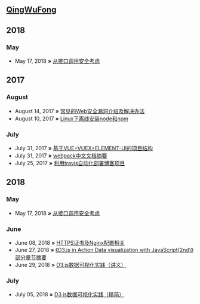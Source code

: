 ## [QingWuFong](http://qingwufong.cn/)

## 2018
### May
* May 17, 2018 **»** [从接口调用安全考虑](https://github.com/MGTfang/MGTfang.github.io/issues/6)

## 2017
### August
* August 14, 2017 **»** [常见的Web安全漏洞介绍及解决办法](https://github.com/MGTfang/MGTfang.github.io/issues/5)
* August 10, 2017 **»** [Linux下离线安装node和npm](https://github.com/MGTfang/MGTfang.github.io/issues/4)

### July
* July 31, 2017 **»** [基于VUE+VUEX+ELEMENT-UI的项目结构](https://github.com/MGTfang/MGTfang.github.io/issues/3)
* July 31, 2017 **»** [webpack中文文档摘要](https://github.com/MGTfang/MGTfang.github.io/issues/2)
* July 25, 2017 **»** [利用travis自动化部署博客项目](https://github.com/MGTfang/MGTfang.github.io/issues/1)

## 2018
### May
* May 17, 2018 **»** [从接口调用安全考虑](https://github.com/MGTfang/MGTfang.github.io/issues/6)
### June
* June 08, 2018 **»** [HTTPS证书及Nginx配置相关](https://github.com/MGTfang/MGTfang.github.io/issues/7)
* June 27, 2018 **»** [《D3.js in Action Data visualization with JavaScript(2nd)》部分章节摘要](https://github.com/MGTfang/MGTfang.github.io/issues/8)
* June 29, 2018 **»** [D3.js数据可视化实践（讲义）](https://github.com/MGTfang/MGTfang.github.io/issues/9)
### July
* July 05, 2018 **»** [D3.js数据可视化实践（精简）](https://github.com/MGTfang/MGTfang.github.io/issues/10)
